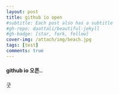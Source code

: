 ```yaml
---
layout: post
title: github io open
#subtitle: Each post also has a subtitle
#gh-repo: daattali/beautiful-jekyll
#gh-badge: [star, fork, follow]
cover-img: /attach/img/beach.jpg
tags: [test]
comments: true
---
```


#### github io 오픈..
  
굿

